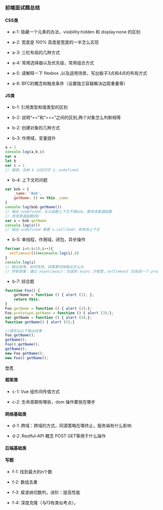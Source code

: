 ### 前端面试题总结
#### CSS类
- a-1: 隐藏一个元素的办法，visibility:hidden 和 display:none 的区别

- a-2: 宽度是 100% 高度是宽度的一半怎么实现

- a-3: 三栏布局的几种方式

- a-4: 常用选择器以及优先级，常用组合方式

- a-5: 请解释一下 flexbox ,以及适用场景，写出骰子3点和4点的布局方式

- a-6: BFC的概念和触发条件（设置独立容器解决边距重叠等）

#### JS类
- b-1: 引用类型和值类型的区别

- b-2: 说明“==”和“===”之间的区别,两个对象怎么判断相等

- b-2: 创建对象的几种方式

- b-3: 作用域，变量提升
```js
a = 2
console.log(a,b,c)
var a
let b
var c = 1
// 报错，去掉 b 以后打印 2，undefined  
```

- b-4: 上下文的问题  
```js
var bob = {
    _name: 'Bob',
    getName: () => this._name
}
console.log(bob.getName()) 
// 输出 undefined，尖头函数上下文不是bob，要改成普通函数
// 改成普通函数后b
var x = bob.getName
console.log(x())
// 输出 undefined 需要 x.call(bob) 来修改上下文
```

- b-5: 单线程，作用域，闭包，异步操作
```js
for(var i=0;i<10;i++){
  setTimeout(()=>console.log(i),0)
}
console.log(i)
// 输出结果，如何改进，如果要间隔输出怎么办
// 终极答案：通过 async/await：包装到 async 方程里，setTimeout 包装成一个 promise 对象，并 await，实现间隔时间打印。
```
- b-7: 综合题
```js
function Foo() {
    getName = function () { alert (1); };
    return this;
}
Foo.getName = function () { alert (2);};
Foo.prototype.getName = function () { alert (3);};
var getName = function () { alert (4);};
function getName() { alert (5);}

//请写出以下输出结果：
Foo.getName();
getName();
Foo().getName();
getName();
new Foo.getName();
new Foo().getName();
```
[参考](https://www.cnblogs.com/xxcanghai/p/5189353.html)
#### 框架类
- c-1: Vue 组件间传值方式

- c-2: 生命周期有哪些，dom 操作要放在哪步

#### 网络基础类
- d-1: 跨域：跨域的方式，同源策略在哪终止，服务端有什么影响

- d-2: Restful-API 概念 POST GET等用于什么操作


#### 后端基础类

#### 写题
- f-1: 找到最大的n个数

- f-2: 数组去重

- f-3: 斐波纳切数列，进阶：提高性能

- f-4: 深度克隆（与f3有类似考点）。